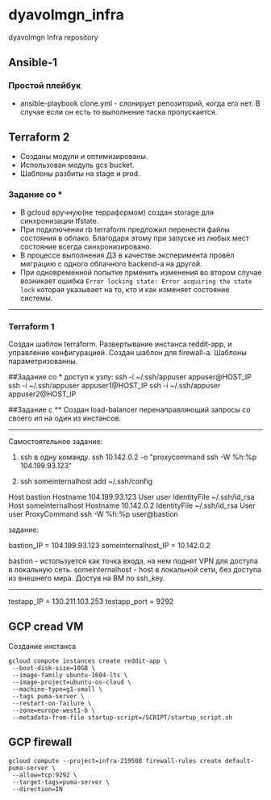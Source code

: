# dyavolmgn_infra
dyavolmgn Infra repository


## Ansible-1

### Простой плейбук
* ansible-playbook clone.yml - слонирует репозиторий, когда его нет. В случае если он есть то выполнение таска пропускается. 

## Terraform 2

* Созданы модули и оптимизированы. 
* Использован модуль gcs bucket.
* Шаблоны разбиты на stage и prod.

### Задание со * 

* В gcloud вручную(не терраформом) создан storage для синхронизации tfstate.
* При подключении rb terraform предложил перенести файлы состояния в облако. Благодаря этому при запуске из любых мест состояние всегда синхронизировано.
* В процессе выполнения ДЗ в качестве эксперимента провёл миграцию с одного облачного backend-а на другой.
* При одновременной попытке прменить изменения во втором случае возникает ошибка `Error locking state: Error acquiring the state lock` которая указывает на то, кто и как изменяет состояние системы.


------
### Terraform 1
Создан шаблон terraform.
Развертывание инстанса reddit-app, и управление конфигурацией.
Создан шаблон для firewall-а.
Шаблоны параметризованны.

##Задание со *
доступ к узлу:
ssh -i ~/.ssh/appuser appuser@HOST_IP
ssh -i ~/.ssh/appuser appuser1@HOST_IP
ssh -i ~/.ssh/appuser appuser2@HOST_IP

##Задание с **
Создан load-balancer перенаправляющий запросы со своего ип на один из инстансов.

------
Самостоятельное задание:
1. ssh в одну команду.
ssh 10.142.0.2 -o "proxycommand ssh -W %h:%p  104.199.93.123"

2.  ssh someinternalhost
add  ~/.ssh/config

Host bastion
  Hostname 104.199.93.123
  User user
  IdentityFile  ~/.ssh/id_rsa
Host someinternalhost
  Hostname 10.142.0.2
  IdentityFile  ~/.ssh/id_rsa
  User user
  ProxyCommand ssh -W %h:%p  user@bastion

задание:

bastion_IP = 104.199.93.123
someinternalhost_IP = 10.142.0.2

bastion - истользуется как точка входа, на нем поднят VPN для доступа в локальную сеть.
someinternalhost - host в локальной сети, без доступа из внешнего мира.
Достув на ВМ по ssh_key.

------
testapp_IP = 130.211.103.253
testapp_port = 9292

##  GCP cread VM
Создание инстанса
```
gcloud compute instances create reddit-app \ 
 --boot-disk-size=10GB \ 
 --image-family ubuntu-1604-lts \ 
 --image-project=ubuntu-os-cloud \ 
 --machine-type=g1-small \ 
 --tags puma-server \ 
 --restart-on-failure \ 
 --zone=europe-west1-b \
 --metadata-from-file startup-script=/SCRIPT/startup_script.sh
```
## GCP firewall
```
gcloud compute --project=infra-219508 firewall-rules create default-puma-server \
 --allow=tcp:9292 \
 --target-tags=puma-server \
 --direction=IN
```

